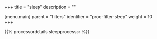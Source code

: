 +++
title = "sleep"
description = ""

[menu.main]
parent = "filters"
identifier = "proc-filter-sleep"
weight = 10
+++

{{% processordetails sleepprocessor %}}